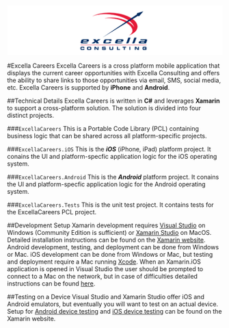 ![Excella Logo](RawResources/ExcellaLogoBig.png)

#Excella Careers
Excella Careers is a cross platform mobile application that displays the current career opportunities with Excella Consulting and offers the ability to share links to those opportunities via email, SMS, social media, etc. Excella Careers is supported by **iPhone** and **Android**.

##Technical Details
Excella Careers is written in **C#** and leverages **Xamarin** to support a cross-platform solution. The solution is divided into four distinct projects.

###`ExcellaCareers`
This is a Portable Code Library (PCL) containing business logic that can be shared across all platform-specific projects.

###`ExcellaCareers.iOS`
This is the ***iOS*** (iPhone, iPad) platform project. It conains the UI and platform-specfic application logic for the iOS operating system.

###`ExcellaCareers.Android`
This is the ***Android*** platform project. It conains the UI and platform-specfic application logic for the Android operating system.

###`ExcellaCareers.Tests`
This is the unit test project. It contains tests for the ExcellaCareers PCL project.

##Development Setup
Xamarin development requires [Visual Studio](https://www.visualstudio.com/en-us/downloads/download-visual-studio-vs.aspx "Visual Studio Download") on Windows (Community Edition is sufficient) or [Xamarin Studio](https://www.xamarin.com/download "Xamarin Studio Download") on MacOS. Detailed installation instructions can be found on the [Xamarin website](https://developer.xamarin.com/guides/cross-platform/getting_started/installation/ "Xamarin Installation"). Android development, testing, and deployment can be done from Windows or Mac. iOS development can be done from Windows or Mac, but testing and deployment require a Mac running [Xcode](https://itunes.apple.com/us/app/xcode/id497799835?mt=12 "Xcode Download"). When an Xamarin.iOS application is opened in Visual Studio the user should be prompted to connect to a Mac on the network, but in case of difficulties detailed instructions can be found [here](https://developer.xamarin.com/guides/ios/getting_started/installation/windows/connecting-to-mac/ "Connecting to the Mac").

##Testing on a Device
Visual Studio and Xamarin Studio offer iOS and Android emulators, but eventually you will want to test on an actual device. Setup for [Android device testing](https://developer.xamarin.com/guides/android/deployment,_testing,_and_metrics/debug-on-device/ "Debug on an Android Device") and [iOS device testing](https://developer.xamarin.com/guides/ios/getting_started/installation/device_provisioning/ "iOS Device Provisioning") can be found on the Xamarin website.
